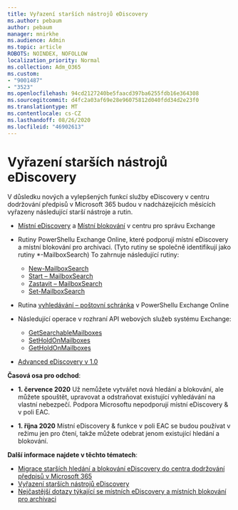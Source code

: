 ```yaml
---
title: Vyřazení starších nástrojů eDiscovery
ms.author: pebaum
author: pebaum
manager: mnirkhe
ms.audience: Admin
ms.topic: article
ROBOTS: NOINDEX, NOFOLLOW
localization_priority: Normal
ms.collection: Adm_O365
ms.custom:
- "9001487"
- "3523"
ms.openlocfilehash: 94cd2127240be5faacd397ba6255fdb16e364308
ms.sourcegitcommit: d4fc2a03af69e28e96075812d040fdd34d2e23f0
ms.translationtype: MT
ms.contentlocale: cs-CZ
ms.lasthandoff: 08/26/2020
ms.locfileid: "46902613"
---
```

# <a name="retirement-of-legacy-ediscovery-tools"></a>Vyřazení starších nástrojů eDiscovery

V důsledku nových a vylepšených funkcí služby eDiscovery v centru dodržování předpisů v Microsoft 365 budou v nadcházejících měsících vyřazeny následující starší nástroje a rutin.

- [Místní eDiscovery](https://docs.microsoft.com/exchange/security-and-compliance/in-place-ediscovery/in-place-ediscovery) a [Místní blokování](https://docs.microsoft.com/exchange/security-and-compliance/create-or-remove-in-place-holds) v centru pro správu Exchange

- Rutiny PowerShellu Exchange Online, které podporují místní eDiscovery a místní blokování pro archivaci. (Tyto rutiny se společně identifikují jako rutiny *-MailboxSearch) To zahrnuje následující rutiny:

    - [New-MailboxSearch](https://docs.microsoft.com/powershell/module/exchange/policy-and-compliance-content-search/new-mailboxsearch)
    - [Start – MailboxSearch](https://docs.microsoft.com/powershell/module/exchange/policy-and-compliance-content-search/start-mailboxsearch)
    - [Zastavit – MailboxSearch](https://docs.microsoft.com/powershell/module/exchange/policy-and-compliance-content-search/stop-mailboxsearch)
    - [Set-MailboxSearch](https://docs.microsoft.com/powershell/module/exchange/policy-and-compliance-content-search/set-mailboxsearch)

- Rutina [vyhledávání – poštovní schránka](https://docs.microsoft.com/powershell/module/exchange/mailboxes/search-mailbox?view=exchange-ps) v PowerShellu Exchange Online
- Následující operace v rozhraní API webových služeb systému Exchange:
    - [GetSearchableMailboxes](https://docs.microsoft.com/exchange/client-developer/web-service-reference/getsearchablemailboxes-operation)
    - [SetHoldOnMailboxes](https://docs.microsoft.com/exchange/client-developer/web-service-reference/setholdonmailboxes-operation)
    - [GetHoldOnMailboxes](https://docs.microsoft.com/exchange/client-developer/web-service-reference/getholdonmailboxes-operation)

- [Advanced eDiscovery v 1.0](https://docs.microsoft.com/microsoft-365/compliance/office-365-advanced-ediscovery)

**Časová osa pro odchod**:
- **1. července 2020** Už nemůžete vytvářet nová hledání a blokování, ale můžete spouštět, upravovat a odstraňovat existující vyhledávání na vlastní nebezpečí. Podpora Microsoftu nepodporují místní eDiscovery & v poli EAC.
    
- **1. října 2020** Místní eDiscovery & funkce v poli EAC se budou používat v režimu jen pro čtení, takže můžete odebrat jenom existující hledání a blokování.

**Další informace najdete v těchto tématech**:

 - [Migrace starších hledání a blokování eDiscovery do centra dodržování předpisů v Microsoft 365](https://docs.microsoft.com/microsoft-365/compliance/migrate-legacy-ediscovery-searches-and-holds)
 - [Vyřazení starších nástrojů eDiscovery](https://docs.microsoft.com/microsoft-365/compliance/legacy-ediscovery-retirement)
 - [Nejčastější dotazy týkající se místních eDiscovery a místních blokování pro archivaci](https://docs.microsoft.com/microsoft-365/compliance/legacy-ediscovery-retirement#faqs-about-in-place-ediscovery-and-in-place-holds)



